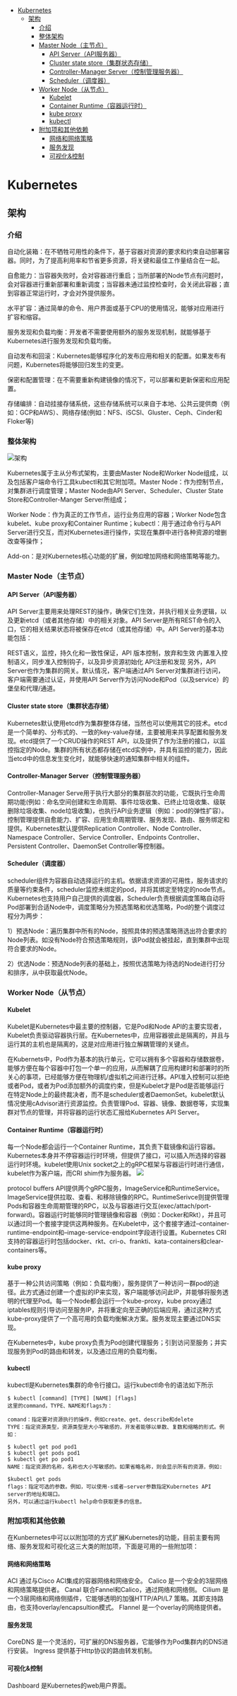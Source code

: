 - [Kubernetes](#kubernetes)
    - [架构](#架构)
        - [介绍](#介绍)
        - [整体架构](#整体架构)
        - [Master Node（主节点）](#master-node主节点)
            - [API Server（API服务器）](#api-serverapi服务器)
            - [Cluster state store（集群状态存储）](#cluster-state-store集群状态存储)
            - [Controller-Manager Server（控制管理服务器）](#controller-manager-server控制管理服务器)
            - [Scheduler（调度器）](#scheduler调度器)
        - [Worker Node（从节点）](#worker-node从节点)
            - [Kubelet](#kubelet)
            - [Container Runtime（容器运行时）](#container-runtime容器运行时)
            - [kube proxy](#kube-proxy)
            - [kubectl](#kubectl)
        - [附加项和其他依赖](#附加项和其他依赖)
            - [网络和网络策略](#网络和网络策略)
            - [服务发现](#服务发现)
            - [可视化&控制](#可视化控制)
# Kubernetes

## 架构
### 介绍
自动化装箱：在不牺牲可用性的条件下，基于容器对资源的要求和约束自动部署容器。同时，为了提高利用率和节省更多资源，将关键和最佳工作量结合在一起。

自愈能力：当容器失败时，会对容器进行重启；当所部署的Node节点有问题时，会对容器进行重新部署和重新调度；当容器未通过监控检查时，会关闭此容器；直到容器正常运行时，才会对外提供服务。

水平扩容：通过简单的命令、用户界面或基于CPU的使用情况，能够对应用进行扩容和缩容。

服务发现和负载均衡：开发者不需要使用额外的服务发现机制，就能够基于Kubernetes进行服务发现和负载均衡。

自动发布和回滚：Kubernetes能够程序化的发布应用和相关的配置。如果发布有问题，Kubernetes将能够回归发生的变更。

保密和配置管理：在不需要重新构建镜像的情况下，可以部署和更新保密和应用配置。

存储编排：自动挂接存储系统，这些存储系统可以来自于本地、公共云提供商（例如：GCP和AWS）、网络存储(例如：NFS、iSCSI、Gluster、Ceph、Cinder和Floker等)

### 整体架构
![架构](../pics/k8s/k8s-in.png)

Kubernetes属于主从分布式架构，主要由Master Node和Worker Node组成，以及包括客户端命令行工具kubectl和其它附加项。Master Node：作为控制节点，对集群进行调度管理；Master Node由API Server、Scheduler、Cluster State Store和Controller-Manger Server所组成；

Worker Node：作为真正的工作节点，运行业务应用的容器；Worker Node包含kubelet、kube proxy和Container Runtime；kubectl：用于通过命令行与API Server进行交互，而对Kubernetes进行操作，实现在集群中进行各种资源的增删改查等操作；

Add-on：是对Kubernetes核心功能的扩展，例如增加网络和网络策略等能力。

### Master Node（主节点）
#### API Server（API服务器）
API Server主要用来处理REST的操作，确保它们生效，并执行相关业务逻辑，以及更新etcd（或者其他存储）中的相关对象。API Server是所有REST命令的入口，它的相关结果状态将被保存在etcd（或其他存储）中。API Server的基本功能包括：

REST语义，监控，持久化和一致性保证，API 版本控制，放弃和生效
内置准入控制语义，同步准入控制钩子，以及异步资源初始化
API注册和发现
另外，API Server也作为集群的网关。默认情况，客户端通过API Server对集群进行访问，客户端需要通过认证，并使用API Server作为访问Node和Pod（以及service）的堡垒和代理/通道。

#### Cluster state store（集群状态存储）
Kubernetes默认使用etcd作为集群整体存储，当然也可以使用其它的技术。etcd是一个简单的、分布式的、一致的key-value存储，主要被用来共享配置和服务发现。etcd提供了一个CRUD操作的REST API，以及提供了作为注册的接口，以监控指定的Node。集群的所有状态都存储在etcd实例中，并具有监控的能力，因此当etcd中的信息发生变化时，就能够快速的通知集群中相关的组件。


#### Controller-Manager Server（控制管理服务器）
Controller-Manager Serve用于执行大部分的集群层次的功能，它既执行生命周期功能(例如：命名空间创建和生命周期、事件垃圾收集、已终止垃圾收集、级联删除垃圾收集、node垃圾收集)，也执行API业务逻辑（例如：pod的弹性扩容）。控制管理提供自愈能力、扩容、应用生命周期管理、服务发现、路由、服务绑定和提供。Kubernetes默认提供Replication Controller、Node Controller、Namespace Controller、Service Controller、Endpoints Controller、Persistent Controller、DaemonSet Controller等控制器。


#### Scheduler（调度器）
scheduler组件为容器自动选择运行的主机。依据请求资源的可用性，服务请求的质量等约束条件，scheduler监控未绑定的pod，并将其绑定至特定的node节点。Kubernetes也支持用户自己提供的调度器，Scheduler负责根据调度策略自动将Pod部署到合适Node中，调度策略分为预选策略和优选策略，Pod的整个调度过程分为两步：

1）预选Node：遍历集群中所有的Node，按照具体的预选策略筛选出符合要求的Node列表。如没有Node符合预选策略规则，该Pod就会被挂起，直到集群中出现符合要求的Node。

2）优选Node：预选Node列表的基础上，按照优选策略为待选的Node进行打分和排序，从中获取最优Node。

### Worker Node（从节点）
#### Kubelet
Kubelet是Kubernetes中最主要的控制器，它是Pod和Node API的主要实现者，Kubelet负责驱动容器执行层。在Kubernetes中，应用容器彼此是隔离的，并且与运行其的主机也是隔离的，这是对应用进行独立解耦管理的关键点。

在Kubernets中，Pod作为基本的执行单元，它可以拥有多个容器和存储数据卷，能够方便在每个容器中打包一个单一的应用，从而解耦了应用构建时和部署时的所关心的事项，已经能够方便在物理机/虚拟机之间进行迁移。API准入控制可以拒绝或者Pod，或者为Pod添加额外的调度约束，但是Kubelet才是Pod是否能够运行在特定Node上的最终裁决者，而不是scheduler或者DaemonSet。kubelet默认情况使用cAdvisor进行资源监控。负责管理Pod、容器、镜像、数据卷等，实现集群对节点的管理，并将容器的运行状态汇报给Kubernetes API Server。

#### Container Runtime（容器运行时）
每一个Node都会运行一个Container Runtime，其负责下载镜像和运行容器。Kubernetes本身并不停容器运行时环境，但提供了接口，可以插入所选择的容器运行时环境。kubelet使用Unix socket之上的gRPC框架与容器运行时进行通信，kubelet作为客户端，而CRI shim作为服务器。
![](../pics/k8s/k8s-cr.png)

protocol buffers API提供两个gRPC服务，ImageService和RuntimeService。ImageService提供拉取、查看、和移除镜像的RPC。RuntimeSerivce则提供管理Pods和容器生命周期管理的RPC，以及与容器进行交互(exec/attach/port-forward)。容器运行时能够同时管理镜像和容器（例如：Docker和Rkt），并且可以通过同一个套接字提供这两种服务。在Kubelet中，这个套接字通过–container-runtime-endpoint和–image-service-endpoint字段进行设置。Kubernetes CRI支持的容器运行时包括docker、rkt、cri-o、frankti、kata-containers和clear-containers等。


#### kube proxy
基于一种公共访问策略（例如：负载均衡），服务提供了一种访问一群pod的途径。此方式通过创建一个虚拟的IP来实现，客户端能够访问此IP，并能够将服务透明的代理至Pod。每一个Node都会运行一个kube-proxy，kube proxy通过iptables规则引导访问至服务IP，并将重定向至正确的后端应用，通过这种方式kube-proxy提供了一个高可用的负载均衡解决方案。服务发现主要通过DNS实现。

在Kubernetes中，kube proxy负责为Pod创建代理服务；引到访问至服务；并实现服务到Pod的路由和转发，以及通过应用的负载均衡。

#### kubectl
kubectl是Kubernetes集群的命令行接口。运行kubectl命令的语法如下所示
```
$ kubectl [command] [TYPE] [NAME] [flags]
这里的command，TYPE、NAME和flags为：

comand：指定要对资源执行的操作，例如create、get、describe和delete
TYPE：指定资源类型，资源类型是大小写敏感的，开发者能够以单数、复数和缩略的形式。例如：

$ kubectl get pod pod1
$ kubectl get pods pod1
$ kubectl get po pod1
NAME：指定资源的名称，名称也大小写敏感的。如果省略名称，则会显示所有的资源，例如:

$kubectl get pods
flags：指定可选的参数。例如，可以使用-s或者–server参数指定Kubernetes API server的地址和端口。
另外，可以通过运行kubectl help命令获取更多的信息。

```

### 附加项和其他依赖
在Kunbernetes中可以以附加项的方式扩展Kubernetes的功能，目前主要有网络、服务发现和可视化这三大类的附加项，下面是可用的一些附加项：

#### 网络和网络策略
ACI 通过与Cisco ACI集成的容器网络和网络安全。
Calico 是一个安全的3层网络和网络策略提供者。
Canal 联合Fannel和Calico，通过网络和网络侧。
Cilium 是一个3层网络和网络侧插件，它能够透明的加强HTTP/API/L7 策略。其即支持路由，也支持overlay/encapsultion模式。
Flannel 是一个overlay的网络提供者。
#### 服务发现
CoreDNS 是一个灵活的，可扩展的DNS服务器，它能够作为Pod集群内的DNS进行安装。
Ingress 提供基于Http协议的路由转发机制。
#### 可视化&控制
Dashboard 是Kubernetes的web用户界面。
